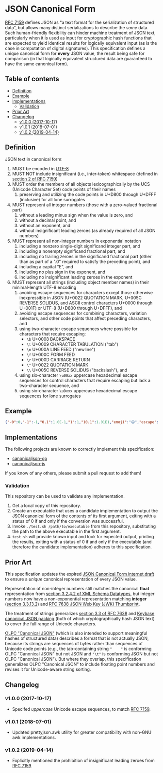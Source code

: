 # JSON Canonical Form

[RFC 7159](https://tools.ietf.org/html/rfc7159) defines JSON as "a text format for the serialization of structured data", but allows many distinct serializations to describe the _same_ data.
Such human-friendly flexibility can hinder machine treatment of JSON text, particularly when it is used as input for cryptographic hash functions that are expected to yield identical results for logically equivalent input (as is the case in computation of digital signatures).
This specification defines a unique canonical form for **every** JSON value, the result being safe for comparison (in that logically equivalent structured data are guaranteed to have the same canonical form).

<script><!--
  // Work around the Jekyll Dinky theme's lack of <head> customization.
  // https://github.com/pages-themes/dinky/issues/12
  (function( head, link ) {
    head = head || document.getElementsByName("head")[0] || { appendChild: Function.prototype };
    link.setAttribute("rel", "shortcut icon");
    link.setAttribute("type", "image/gif");
    link.setAttribute("href", "favicon.ico");
    head.appendChild(link);
  })(document.head, document.createElement("link"));
//--></script>

## Table of contents

<!-- toc -->

- [Definition](#definition)
- [Example](#example)
- [Implementations](#implementations)
  * [Validation](#validation)
- [Prior Art](#prior-art)
- [Changelog](#changelog)
  * [v1.0.0 (2017-10-17)](#v100-2017-10-17)
  * [v1.0.1 (2018-07-01)](#v101-2018-07-01)
  * [v1.0.2 (2019-04-14)](#v102-2019-04-14)

<!-- tocstop -->

## Definition

JSON text in canonical form:
  1. MUST be encoded in [UTF-8](https://tools.ietf.org/html/rfc3629)
  2. MUST NOT include insignificant (i.e., inter-token) whitespace (defined in [section 2 of RFC 7159](https://tools.ietf.org/html/rfc7159#section-2))
  3. MUST order the members of all objects lexicographically by the UCS (Unicode Character Set) code points of their names
     1. preserving and utilizing the code points in U+D800 through U+DFFF (inclusive) for all lone surrogates
  4. MUST represent all integer numbers (those with a zero-valued fractional part)
     1. without a leading minus sign when the value is zero, and
     2. without a decimal point, and
     3. without an exponent, and
     4. without insignificant leading zeroes (as already required of all JSON numbers)
  5. MUST represent all non-integer numbers in exponential notation
     1. including a nonzero single-digit significand integer part, and
     2. including a nonempty significand fractional part, and
     3. including no trailing zeroes in the significand fractional part (other than as part of a ".0" required to satisfy the preceding point), and
     4. including a capital "E", and
     5. including no plus sign in the exponent, and
     6. including no insignificant leading zeroes in the exponent
  6. MUST represent all strings (including object member names) in their minimal-length UTF-8 encoding
     1. avoiding escape sequences for characters except those otherwise inexpressible in JSON (U+0022 QUOTATION MARK, U+005C REVERSE SOLIDUS, and ASCII control characters U+0000 through U+001F) or UTF-8 (U+D800 through U+DFFF), and
     2. avoiding escape sequences for combining characters, variation selectors, and other code points that affect preceding characters, and
     3. using two-character escape sequences where possible for characters that require escaping:
        * `\b` U+0008 BACKSPACE
        * `\t` U+0009 CHARACTER TABULATION ("tab")
        * `\n` U+000A LINE FEED ("newline")
        * `\f` U+000C FORM FEED
        * `\r` U+000D CARRIAGE RETURN
        * `\"` U+0022 QUOTATION MARK
        * `\\` U+005C REVERSE SOLIDUS ("backslash"), and
     4. using six-character `\u00xx` uppercase hexadecimal escape sequences for control characters that require escaping but lack a two-character sequence, and
     5. using six-character `\uDxxx` uppercase hexadecimal escape sequences for lone surrogates

## Example

```json
{"-0":0,"-1":-1,"0.1":1.0E-1,"1":1,"10.1":1.01E1,"emoji":"😃","escape":"\u001B","lone surrogate":"\uDEAD","whitespace":" \t\n\r"}
```

## Implementations

The following projects are known to correctly implement this specification:
* [canonicaljson-go](https://godoc.org/github.com/gibson042/canonicaljson-go)
* [canonicaljson-js](https://github.com/stratumn/canonicaljson-js)

If you know of any others, please submit a pull request to add them!

### Validation

This repository can be used to validate any implementation.

  1. Get a local copy of this repository.
  2. Create an executable that uses a candidate implementation to output the JSON canonical form of the contents of its first argument, exiting with a status of 0 if and only if the conversion was successful.
  3. Invoke `./test.sh /path/to/executable` from this repository, substituting the path to the above executable in the first argument.
  4. `test.sh` will provide known input and look for expected output, printing the results, exiting with a status of 0 if and only if the executable (and therefore the candidate implementation) adheres to this specification.

## Prior Art

This specification updates the expired [JSON Canonical Form internet draft](https://tools.ietf.org/html/draft-staykov-hu-json-canonical-form-00) to ensure a _unique_ canonical representation of every JSON value.

Representation of non-integer numbers still matches the canonical **float** representation from [section 3.2.4.2 of XML Schema Datatypes](https://www.w3.org/TR/xmlschema-2/#float-canonical-representation), but integer numbers now have a non-exponential representation matching **integer** ([section 3.3.13.2](https://www.w3.org/TR/xmlschema-2/#integer-canonical-repr)) and [RFC 7638 JSON Web Key (JWK) Thumbprint](https://tools.ietf.org/html/rfc7638).

The treatment of strings generalizes [section 3.3 of RFC 7638](https://tools.ietf.org/html/rfc7638#section-3.3) and [Keybase canonical JSON packing](https://keybase.io/docs/api/1.0/canonical_packings#json) (both of which cryptographically hash JSON text) to cover the full range of Unicode characters.

[OLPC "Canonical JSON"](http://wiki.laptop.org/go/Canonical_JSON) (which is also intended to support meaningful hashes of structured data) describes a format that is not actually JSON, because its strings are sequences of bytes rather than sequences of Unicode code points (e.g., the tab-containing string `"	"` is conforming OLPC "Canonical JSON" but not JSON and `"\t"` is conforming JSON but not OLPC "Canonical JSON").
But where they overlap, this specification generalizes OLPC "Canonical JSON" to include floating point numbers and revises it for Unicode-aware string sorting.

## Changelog

### v1.0.0 (2017-10-17)

* Specifed _uppercase_ Unicode escape sequences, to match [RFC 7159](https://tools.ietf.org/html/rfc7159).

### v1.0.1 (2018-07-01)

* Updated prettyjson.awk utility for greater compatibility with non-GNU awk implementations.

### v1.0.2 (2019-04-14)

* Explicitly mentioned the prohibition of insignificant leading zeroes from [RFC 7159](https://tools.ietf.org/html/rfc8259#section-6).
